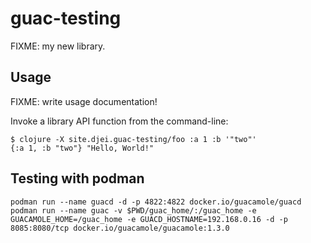 # guac-testing

FIXME: my new library.

## Usage

FIXME: write usage documentation!

Invoke a library API function from the command-line:

    $ clojure -X site.djei.guac-testing/foo :a 1 :b '"two"'
    {:a 1, :b "two"} "Hello, World!"

## Testing with podman

    podman run --name guacd -d -p 4822:4822 docker.io/guacamole/guacd
    podman run --name guac -v $PWD/guac_home/:/guac_home -e GUACAMOLE_HOME=/guac_home -e GUACD_HOSTNAME=192.168.0.16 -d -p 8085:8080/tcp docker.io/guacamole/guacamole:1.3.0
